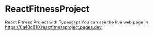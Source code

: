 # ReactFitnessProject
React Fitness Project with Typescript 
You can see the live web page in https://0a40c810.reactfitnessproject.pages.dev/
